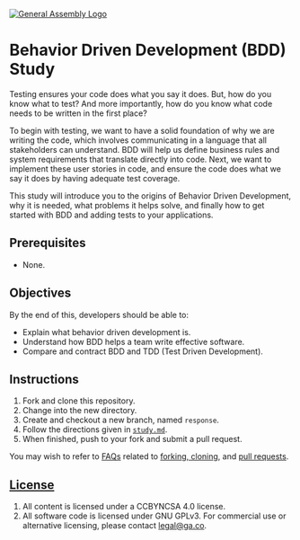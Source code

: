 [![General Assembly Logo](https://camo.githubusercontent.com/1a91b05b8f4d44b5bbfb83abac2b0996d8e26c92/687474703a2f2f692e696d6775722e636f6d2f6b6538555354712e706e67)](https://generalassemb.ly/education/web-development-immersive)

# Behavior Driven Development (BDD) Study 

Testing ensures your code does what you say it does. But, how do you know what to test? And more importantly, how do you know what code needs to be written in the first place?

To begin with testing, we want to have a solid foundation of why we are writing the code, which involves communicating in a language that all stakeholders can understand. BDD will help us define business rules and system requirements that translate directly into code. Next, we want to implement these user stories in code, and ensure the code does what we say it does by having adequate test coverage.

This study will introduce you to the origins of Behavior Driven Development, why it is needed, what problems it helps solve, and finally how to get started with BDD and adding tests to your applications.

## Prerequisites

- None.

## Objectives

By the end of this, developers should be able to:

-   Explain what behavior driven development is.
-   Understand how BDD helps a team write effective software.
-   Compare and contract BDD and TDD (Test Driven Development).

## Instructions

1.  Fork and clone this repository.
1.  Change into the new directory.
1.  Create and checkout a new branch, named `response`.
1.  Follow the directions given in [`study.md`](study.md).
1.  When finished, push to your fork and submit a pull request.

You may wish to refer to [FAQs](https://git.generalassemb.ly/ga-wdi-boston/meta/wiki/)
related to [forking,
cloning](https://git.generalassemb.ly/ga-wdi-boston/meta/wiki/ForkAndClone), and [pull
requests](https://git.generalassemb.ly/ga-wdi-boston/meta/wiki/PullRequest).

## [License](LICENSE)

1.  All content is licensed under a CC­BY­NC­SA 4.0 license.
1.  All software code is licensed under GNU GPLv3. For commercial use or
    alternative licensing, please contact legal@ga.co.
